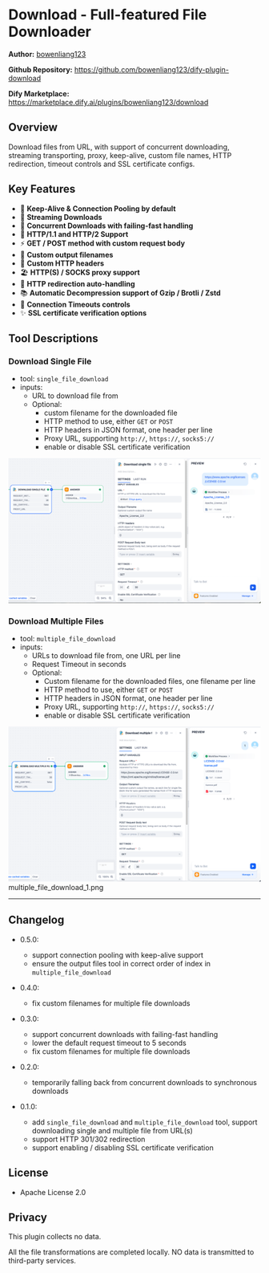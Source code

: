 # Download - Full-featured File Downloader

**Author:** [bowenliang123](https://github.com/bowenliang123)

**Github Repository:** https://github.com/bowenliang123/dify-plugin-download

**Dify Marketplace:** https://marketplace.dify.ai/plugins/bowenliang123/download

## Overview

Download files from URL, with support of concurrent downloading, streaming transporting, proxy, keep-alive, custom file names, HTTP redirection, timeout controls and SSL certificate configs.

## Key Features

- 🔁 **Keep-Alive & Connection Pooling by default**
- 🌊 **Streaming Downloads**
- 💫 **Concurrent Downloads with failing-fast handling**
- 🚀 **HTTP/1.1 and HTTP/2 Support**
- ⚡ **GET / POST method with custom request body**
- 🎨 **Custom output filenames**
- 🌼 **Custom HTTP headers**
- 🏖️ **HTTP(S) / SOCKS proxy support**
- 🧭 **HTTP redirection auto-handling**
- 📚 **Automatic Decompression support of Gzip / Brotli / Zstd**
- 🌟 **Connection Timeouts controls**
- ✨ **SSL certificate verification options**

## Tool Descriptions

### Download Single File

- tool: `single_file_download`
- inputs:
    - URL to download file from
    - Optional:
        - custom filename for the downloaded file
        - HTTP method to use, either `GET` or `POST`
        - HTTP headers in JSON format, one header per line
        - Proxy URL, supporting `http://`, `https://`, `socks5://`
        - enable or disable SSL certificate verification

![single_file_download_1.png](_assets/single_file_download_1.png)

### Download Multiple Files

- tool: `multiple_file_download`
- inputs:
    - URLs to download file from, one URL per line
    - Request Timeout in seconds
    - Optional:
        - Custom filename for the downloaded files, one filename per line
        - HTTP method to use, either `GET` or `POST`
        - HTTP headers in JSON format, one header per line
        - Proxy URL, supporting `http://`, `https://`, `socks5://`
        - enable or disable SSL certificate verification

![multiple_file_download_1.png](_assets/multiple_file_download_1.png)
multiple_file_download_1.png

---

## Changelog

- 0.5.0:
    - support connection pooling with keep-alive support
    - ensure the output files tool in correct order of index in `multiple_file_download`

- 0.4.0:
    - fix custom filenames for multiple file downloads

- 0.3.0:
    - support concurrent downloads with failing-fast handling
    - lower the default request timeout to 5 seconds
    - fix custom filenames for multiple file downloads

- 0.2.0:
    - temporarily falling back from concurrent downloads to synchronous downloads

- 0.1.0:
    - add `single_file_download` and `multiple_file_download` tool, support downloading single and multiple file from
      URL(s)
    - support HTTP 301/302 redirection
    - support enabling / disabling SSL certificate verification

## License

- Apache License 2.0

## Privacy

This plugin collects no data.

All the file transformations are completed locally. NO data is transmitted to third-party services.

